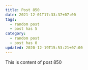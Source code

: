 ```yaml
---
title: Post 850
date: 2021-12-01T17:33:37+07:00
tags:
  - random post
  - post has 5
category:
  - random post
  - post has 0
updated: 2020-12-19T15:53:21+07:00
---
```

This is content of post 850